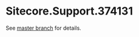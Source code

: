 # Sitecore.Support.374131

See [master branch](https://github.com/sitecoresupport/Sitecore.Support.374131) for details.